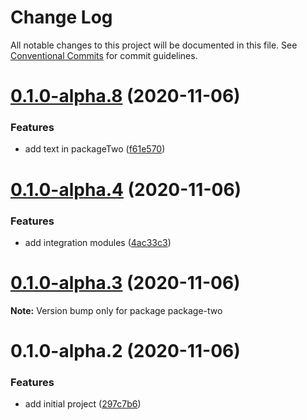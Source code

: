 # Change Log

All notable changes to this project will be documented in this file.
See [Conventional Commits](https://conventionalcommits.org) for commit guidelines.

# [0.1.0-alpha.8](https://github.com/ltsfran/example-lerna/compare/v0.1.0-alpha.7...v0.1.0-alpha.8) (2020-11-06)


### Features

* add text in packageTwo ([f61e570](https://github.com/ltsfran/example-lerna/commit/f61e5702e3d2fa8c0edc3d8531c5e0524657b013))





# [0.1.0-alpha.4](https://github.com/ltsfran/example-lerna/compare/v0.1.0-alpha.3...v0.1.0-alpha.4) (2020-11-06)


### Features

* add integration modules ([4ac33c3](https://github.com/ltsfran/example-lerna/commit/4ac33c3eb1a3432a5281bb61a868502ce87f5014))





# [0.1.0-alpha.3](https://github.com/ltsfran/example-lerna/compare/v0.1.0-alpha.2...v0.1.0-alpha.3) (2020-11-06)

**Note:** Version bump only for package package-two





# 0.1.0-alpha.2 (2020-11-06)


### Features

* add initial project ([297c7b6](https://github.com/ltsfran/example-lerna/commit/297c7b6a792237ae891dd7b83cb496e1d997b51c))
